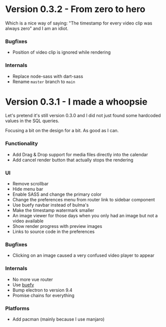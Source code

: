 # Version 0.3.2 - From zero to hero

Which is a nice way of saying: "The timestamp for every video clip was always zero" and I am an idiot.

### Bugfixes
 * Position of video clip is ignored while rendering

### Internals
* Replace node-sass with dart-sass
* Rename `master` branch to `main`
# Version 0.3.1 - I made a whoopsie

Let's pretend it's still version 0.3.0 and I did not just found some 
hardcoded values in the SQL queries.

Focusing a bit on the design for a bit. As good as I can.
### Functionality
 * Add Drag & Drop support for media files directly into the calendar
 * Add cancel render button that actually stops the rendering

### UI
 * Remove scrollbar
 * Hide menu bar
 * Enable SASS and change the primary color
 * Change the preferences menu from router link to sidebar component
 * Use buefy navbar instead of bulma's
 * Make the timestamp watermark smaller
 * An image viewer for those days when you only had an image but not a video available
 * Show render progress with preview images
 * Links to source code in the preferences

### Bugfixes
 * Clicking on an image caused a very confused video player to appear

### Internals
 * No more vue router
 * Use [buefy](https://buefy.org)
 * Bump electron to version 9.4
 * Promise chains for everything

### Platforms
 * Add pacman (mainly because I use manjaro)
